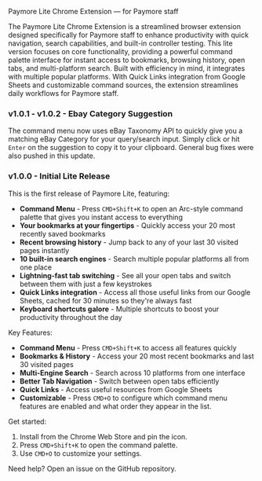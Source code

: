 Paymore Lite Chrome Extension — for Paymore staff

The Paymore Lite Chrome Extension is a streamlined browser extension designed specifically for Paymore staff to enhance productivity with quick navigation, search capabilities, and built-in controller testing. This lite version focuses on core functionality, providing a powerful command palette interface for instant access to bookmarks, browsing history, open tabs, and multi-platform search. Built with efficiency in mind, it integrates with multiple popular platforms. With Quick Links integration from Google Sheets and customizable command sources, the extension streamlines daily workflows for Paymore staff.

### v1.0.1 - v1.0.2 - Ebay Category Suggestion

The command menu now uses eBay Taxonomy API to quickly give you a matching eBay Category for your query/search input. Simply click or hit `Enter` on the suggestion to copy it to your clipboard. General bug fixes were also pushed in this update.

### v1.0.0 - Initial Lite Release

This is the first release of Paymore Lite, featuring:

- **Command Menu** - Press `CMD+Shift+K` to open an Arc-style command palette that gives you instant access to everything
- **Your bookmarks at your fingertips** - Quickly access your 20 most recently saved bookmarks
- **Recent browsing history** - Jump back to any of your last 30 visited pages instantly
- **10 built-in search engines** - Search multiple popular platforms all from one place
- **Lightning-fast tab switching** - See all your open tabs and switch between them with just a few keystrokes
- **Quick Links integration** - Access all those useful links from our Google Sheets, cached for 30 minutes so they're always fast
- **Keyboard shortcuts galore** - Multiple shortcuts to boost your productivity throughout the day

Key Features:

- **Command Menu** - Press `CMD+Shift+K` to access all features quickly
- **Bookmarks & History** - Access your 20 most recent bookmarks and last 30 visited pages
- **Multi-Engine Search** - Search across 10 platforms from one interface
- **Better Tab Navigation** - Switch between open tabs efficiently
- **Quick Links** - Access useful resources from Google Sheets
- **Customizable** - Press `CMD+O` to configure which command menu features are enabled and what order they appear in the list.

Get started:

1. Install from the Chrome Web Store and pin the icon.
2. Press `CMD+Shift+K` to open the command palette.
3. Use `CMD+O` to customize your settings.

Need help? Open an issue on the GitHub repository.
